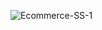 ![Ecommerce-SS-1](https://github.com/chandresh09/Ecommerce/assets/130477122/f2ca516c-4640-45e7-b0f8-06c4708541a9)
